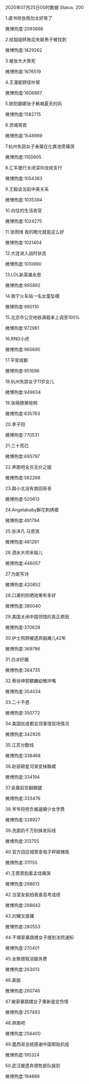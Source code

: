 2020年07月25日00时数据
Status: 200

1.虞书欣张雨剑太好笑了

微博热度:2093666

2.给姐姐转账后失联男子被找到

微博热度:1829262

3.被张大大笑死

微博热度:1676519

4.王漫妮顾佳吵架

微博热度:1606867

5.欧阳娜娜张子枫唱夏天的风

微博热度:1582715

6.灵魂宵夜

微博热度:1548989

7.杭州失踪女子亲属在化粪池旁痛哭

微博热度:1100905

8.汇丰银行关闭深圳龙岗支行

微博热度:1054383

9.王毅谈当前中美关系

微博热度:1035394

10.向往的生活收官

微博热度:1024275

11.张雨绮 我的眼光就是这么好

微博热度:1021404

12.大连进入战时状态

微博热度:1010890

13.LOL新英雄永恩

微博热度:995892

14.南宁火车站一名女童坠楼

微博热度:990110

15.北京市公交地铁满载率上调至100%

微博热度:972961

16.RNG小虎

微博热度:965695

17.平安成都

微博热度:951696

18.杭州失踪女子11岁女儿

微博热度:949634

19.张萌撩黄晓明

微博热度:835763

20.李子阳

微博热度:770531

21.三十而已

微博热度:695797

22.奔跑吧全员无价之姐

微博热度:582268

23.路小北没有救回哥哥

微博热度:520613

24.Angelababy鲜花刺绣裙

微博热度:491794

25.张沫凡 马思涵

微博热度:481281

26.洒水大师宋祖儿

微博热度:446057

27.为妮写诗

微博热度:420852

28.口罩的防晒效果有多好

微博热度:380040

29.美国关闭中国领馆的真正原因

微博热度:370628

30.护士照顾被遗弃脑瘫儿42年

微博热度:369796

31.白冰好媚

微博热度:364735

32.蔡徐坤郭麒麟幼稚拌嘴

微博热度:354034

33.二十不惑

微博热度:350772

34.美国驻成都总领事馆现场情况

微博热度:342926

35.江苏分数线

微博热度:338468

36.赵丽颖星河渐变抹胸裙

微博热度:334194

37.金晨前空翻踢腿

微博热度:333476

38.爷爷将担负被逼婚少女学费

微博热度:328927

39.洗面奶千万别抹发际线

微博热度:313755

40.官方回应城管拿电子秤砸摊贩

微博热度:311155

41.王霏霏抱着孟佳痛哭

微博热度:298613

42.当室友偷拍我查高考成绩

微博热度:288642

43.刘耀文直播

微博热度:280553

44.不堪家暴跳楼女子接到法院通知

微博热度:270401

45.全聚德取消服务费

微博热度:263013

46.美股

微博热度:260746

47.被家暴跳楼女子重新鉴定伤情

微博热度:257493

48.奔跑吧

微博热度:256400

49.墨西哥总统感谢中国帮助抗疫

微博热度:195324

50.武汉被遗弃德牧部队报到

微博热度:194888

